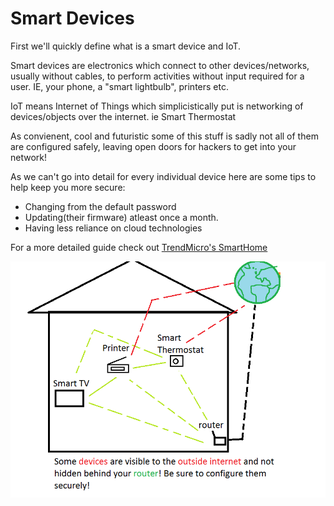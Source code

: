 # Smart Devices

First we'll quickly define what is a smart device and IoT.

Smart devices are electronics which connect to other devices/networks, usually without cables, to perform activities without input required for a user. IE, your phone, a "smart lightbulb", printers etc.

IoT means Internet of Things which simplicistically put is networking of devices/objects over the internet. ie Smart Thermostat

As convienent, cool and futuristic some of this stuff is sadly not all of them are configured safely, leaving open doors for hackers to get into your network!

As we can't go into detail for every individual device here are some tips to help keep you more secure:

* Changing from the default password
* Updating\(their firmware\) atleast once a month.
* Having less reliance on cloud technologies

For a more detailed guide check out [TrendMicro's SmartHome](https://www.trendmicro.com/vinfo/us/security/news/internet-of-things/securing-smart-homes#securingthesmarthome)

![](/assets/smarthome.png)

